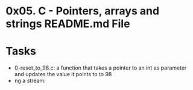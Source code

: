 # 0x05. C - Pointers, arrays and strings README.md File

# Tasks
- 0-reset_to_98.c: a function that takes a pointer to an int as parameter and updates the value it points to to 98
- ng a stream: 
